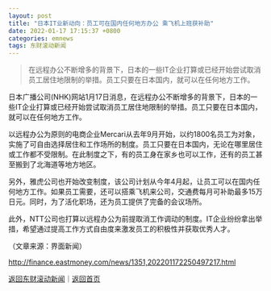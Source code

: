 ```yaml
---
layout: post
title: "日本IT业新动向：员工可在国内任何地方办公 乘飞机上班获补助"
date: 2022-01-17 17:15:37 +0800
categories: emnews
tags: 东财滚动新闻
---
```

> 在远程办公不断增多的背景下，日本的一些IT企业打算或已经开始尝试取消员工居住地限制的举措。员工只要在日本国内，就可以在任何地方工作。

<p>日本广播公司(NHK)网站1月17日消息，在远程办公不断增多的背景下，日本的一些IT企业打算或已经开始尝试取消员工居住地限制的举措。员工只要在日本国内，就可以在任何地方工作。</p>
 <p>以远程办公为原则的电商企业Mercari从去年9月开始，以约1800名员工为对象，实施了可自由选择居住和工作场所的制度。员工只要在日本国内，无论在哪里居住或工作都不受限制。在此制度之下，有的员工身在家乡也可以工作，还有的员工甚至搬到了北海道等地方地区。</p>
 <p>另外，雅虎公司也开始改变制度，该公司计划从今年4月起，让员工可以在国内任何地方工作。如果员工需要，还可以搭乘飞机来公司，交通费每月可补助最多15万日元。同时，为了活化职场，还为员工提供了完备的会议场所。</p>
 <p>此外，NTT公司也打算以远程办公为前提取消工作调动的制度。IT企业纷纷拿出举措，希望通过提高工作方式自由度来激发员工的积极性并获取优秀人才。</p><p class="em_media">（文章来源：界面新闻）</p>

<http://finance.eastmoney.com/news/1351,202201172250497217.html>

[返回东财滚动新闻](//finews.withounder.com/emnews/)｜[返回首页](//finews.withounder.com/)